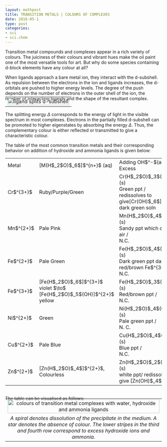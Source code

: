 ```yaml
---
layout: mathpost
title: TRANSITION METALS | COLOURS OF COMPLEXES
date: 2016-05-1 
type: post
categories:
- sci
- sci.chem
---
```


Transition metal compounds and complexes appear in a rich variety of colours. The juiciness of their colours and vibrant hues make the oil paint one of the most versatile tools for art. But why do some species containing d-block elements have any colour at all?

When ligands approach a bare metal ion, they interact with the d-subshell. As repulsion between the electrons in the ion and ligands increases, the d-orbitals are pushed to higher energy levels. The degree of the push depends on the number of electrons in the outer shell of the ion, the number of interacting ligands and the shape of the resultant complex.   
<br />
<table style="margin-top: -45px;" cellpadding="5">
    <tr>
    <td align="center" valign="center">
    <center><img width="100%" src="{{site.baseurl}}/assets/ligand.jpg" alt="ligand splits d-subshell" />
    </center>
    </td>
    </tr>
</table>

The splitting energy $\Delta$ corresponds to the energy of light in the visible spectrum in most complexes. Electrons in the partially filled d-subshell can be promoted to higher eigenstates by absorbing the energy $\Delta$. Thus, the complementary colour is either reflected or transmitted to give a characteristic colour.

The table of the most common transition metals and their corresponding behavior on addition of hydroxide and ammonia ligands is given below:

<table class="tablch" width="100%"> 
<tr><td>Metal</td>
<td>[M(H$_2$O)$_6$]$^{n+}$ (aq)</td>
<td>Adding OH$^-$(aq) /<br/> Excess</td>
<td>Adding NH$_3$(aq) /<br/> Excess</td>
</tr>
<tr><td>Cr$^{3+}$</td>
<td>Ruby/Purple/Green</td>
<td>Cr(H$_2$O)$_3$(OH)$_3$ (s)<br/>Green ppt  /<br/> redissolves to give[Cr(OH)$_6$]$^{3-}$ dark green soln</td>
    <td>Cr(H$_2$O)$_3$(OH)$_3$ (s)<br/>Green ppt  /<br/>lilac soln [Cr(NH$_3$)$_6$]3+</td>
</tr>
<tr><td>Mn$^{2+}$</td>
<td>Pale Pink</td>
<td>Mn(H$_2$O)$_4$(OH)$_2$ (s)<br/>Sandy ppt which darkens in air /<br/> N.C. </td>
<td>Mn(H$_2$O)$_4$(OH)$_2$ (s)<br/>Sandy ppt which darkens in air /<br/> N. C. </td>
</tr>
<tr><td>Fe$^{2+}$</td>
<td>Pale Green</td>
<td>Fe(H$_2$O)$_4$(OH)$_2$ (s)<br/>Dark green ppt darkens to red/brown Fe$^{3+}$  /<br/>  N.C. </td>
<td>Fe(H$_2$O)$_4$(OH)$_2$ (s)<br/>Dark green ppt darkens to red/brown Fe$^{3+}$  /<br/> N.C.</td>
</tr>
<tr><td>Fe$^{3+}$</td>
<td>[Fe(H$_2$O)$_6$]$^{3+}$ violet $\to$ [Fe(H$_2$O)$_5$(OH)]$^{2+}$ yellow</td>
<td>Fe(H$_2$O)$_3$(OH)$_3$ (s)<br/>Red/brown ppt  /<br/> N.C.</td>
<td>Fe(H$_2$O)$_3$(OH)$_3$ (s)<br/>Red/brown ppt  /<br/> N. C. </td>
</tr>
<tr><td>Ni$^{2+}$<br/></td>
<td>Green</td>
<td>Ni(H$_2$O)$_4$(OH)$_2$ (s)<br/>Pale green ppt /<br/> N. C.</td>
<td>Ni(H$_2$O)$_4$(OH)$_2$ (s)<br/>Pale green ppt /<br/> redissolves to pale blue soln [Ni(NH$_3$)$_4$(H$_2$O)$_2$]$^{2+}$ </td>
</tr>
<tr><td>Cu$^{2+}$</td>
<td>Pale Blue</td>
<td>Cu(H$_2$O)$_4$(OH)$_2$­ (s)<br/>Blue ppt /<br/> N.C.</td>
<td>Cu(H$_2$O)$_4$(OH)$_2$ (s)<br/>Blue ppt /<br/> redissolves to deep blue soln [Cu(NH$_3$)$_4$(H$_2$O)$_2$]$^{2+}$</td>
</tr>
<tr><td>Zn$^{2+}$</td>
<td>[Zn(H$_2$O)$_4$]$^{2+}$, Colourless</td>
<td>Zn(H$_2$O)$_2$(OH)$_2$ (s)<br/>white ppt/ redissolves to give [Zn(OH)$_4$]$^{2-}$</td>
    <td>Zn(H$_2$O)$_2$(OH)$_2$ (s)<br/>white ppt /<br/> redissolves to [Zn(NH$_3$)$_4$]$^{2+}$</td>
</tr>
</table>
<br />
The table can be visualised as follows:
<br />
<br />
<table style="margin-top: -25px;" cellpadding="5">
    <tr>
    <td align="center" valign="center">
    <center><img width="100%" src="{{site.baseurl}}/assets/per.png" alt="colours of transition metal complexes with water, hydroxide and ammonia ligands" />
    </center>
    </td>
    </tr>
    <tr>
    <td align="center" valign="center">
    <em> A spiral denotes dissolution of the precipitate in the medium. A star denotes the absence of colour. The lower stripes in the third and fourth row correspond to excess hydroxide ions and ammonia.</em>
    </td>
    </tr>
</table>


